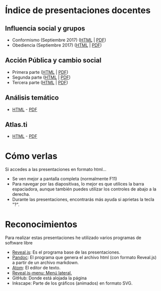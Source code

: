 Índice de presentaciones docentes
=================================

Influencia social y grupos
--------------------------

-   Conformismo (Septiembre 2017) ([HTML](Conformismo.html) | [PDF](Conformismo.pdf))
-   Obediencia (Septiembre 2017) ([HTML](Obediencia.html) | [PDF](Obediencia.pdf))

Acción Pública y cambio social
------------------------------

-   Primera parte ([HTML](APCS-1.html) | [PDF](APCS-1.pdf))
-   Segunda parte ([HTML](APCS-2.html) | [PDF](APCS-2.pdf))
-   Tercera parte ([HTML](APCS-3.html) | [PDF](APCS-3.pdf))


Análisis temático
-----------------

-   [HTML](http://jmunoz298.github.io/Presentaciones/AnalisisTematico.html) - [PDF](http://jmunoz298.github.io/Presentaciones/AnalisisTematico.pdf)

Atlas.ti
--------

- [HTML](http://jmunoz298.github.io/Presentaciones/AT-Atlas.ti.html) - [PDF](http://jmunoz298.github.io/Presentaciones/AT-Atlas.ti.pdf)

Cómo verlas
===========

Si accedes a las presentaciones en formato html...

-   Se ven mejor a pantalla completa (normalmente F11)
-   Para navegar por las diapositivas, lo mejor es que utilices la barra
    espaciadora, aunque también puedes utilizar los controles de abajo a
    la derecha.
-   Durante las presentaciones, encontrarás más ayuda si aprietas la
    tecla "?".

Reconocimientos
===============

Para realizar estas presentaciones he utilizado varios programas de
software libre

-   [Reveal.js](http://lab.hakim.se/reveal-js/#/): Es el programa base
    de las presentaciones.
-   [Pandoc](http://pandoc.org/): El programa que genera el archivo html
    (con formato Reveal.js) a partir de un archivo markdown.
-   [Atom](https://atom.io/): El editor de texto.
-   [Reveal.js-menu:
    Menú lateral.](https://github.com/denehyg/reveal.js-menu)
-   GitHub: Donde está alojada la página
-   Inkscape: Parte de los gráficos (animados) en formato SVG.
